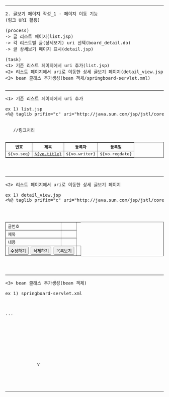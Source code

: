 
---
<pre>
2. 글보기 페이지 작성_1 - 페이지 이동 기능 
(링크 URI 활용)

(process)
-> 글 리스트 페이지(list.jsp) 
-> 각 리스트별 글(상세보기) uri 선택(board_detail.do)
-> 글 상세보기 페이지 표시(detail.jsp)

(task)
<1> 기존 리스트 페이지에서 uri 추가(list.jsp)
<2> 리스트 페이지에서 uri로 이동한 상세 글보기 페이지(detail_view.jsp)
<3> bean 클래스 추가생성(bean 객체/springboard-servlet.xml)

</pre>
---
<pre>
<1> 기존 리스트 페이지에서 uri 추가

ex 1) list.jsp
<%@ taglib prifix="c" uri="http://java.sun.com/jsp/jstl/core" %>

<table border = "1">
  <tr>
    <th>번호</th><th>제목</th><th>등록자</th><th>등록일</th>
  </tr>
  
<c:forEach var="vo" items="${boardList}">
  <tr>
  <td>${vo.seq}</td>
  <td><a href="board_detail.do?"seq=${vo.seq}">${vo.title}</a></td> //링크처리
  <td>${vo.writer}</td>
  <td>${vo.regdate}</tc>
  </tr>
</c:forEach>
  </table>

</pre>
---
<pre>
<2> 리스트 페이지에서 uri로 이동한 상세 글보기 페이지

ex 1) detail_view.jsp
<%@ taglib prifix="c" uri="http://java.sun.com/jsp/jstl/core" %>

<title>상세 글보기</title>

<table border = "1">
  <tr>
    <td>글번호</td> <td></td>
  </tr>
  
  <tr>
    <td>제목</td> <td></td>
  </tr>
  
  <tr>
    <td>내용</td> <td></td>
  </tr>
  
  <tr>
    <td colspan="2" align="center">
      <input type="button" value="수정하기"/>
      <input type="button" value="삭제하기"/>
      <input type="button" value="목록보기"/>
    </td> <td></td>
  </tr>

</table>
    
</pre>
---
<pre>
<3> bean 클래스 추가생성(bean 객체)

ex 1) springboard-servlet.xml

<!-- <?xml version="1.0" encoding="UTF-8"?> -->
<beans xmlns="http://www.springframework.org/schema/beans" .../>
...
<bean id="dataSource" class="org.springframework.jdbc.datasource.DriverManagerDataSource">

</bean>

 <!-- Controller --> 
  <bean name="/board.list.do" class="board.controller.BoardListController">
  <property name="boardDao" ref="boardDao"/>
  </bean>
  
  <bean name="/board.detail.do" class="board.controller.BoardDetailController">          v
  <property name="boardDao" ref="boardDao"/>
  </bean>
  
 </pre>
 ---


 
